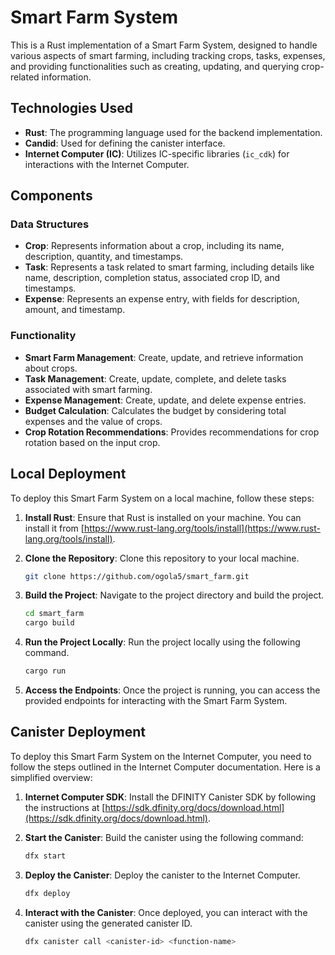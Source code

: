 # Smart Farm System

This is a Rust implementation of a Smart Farm System, designed to handle various aspects of smart farming, including tracking crops, tasks, expenses, and providing functionalities such as creating, updating, and querying crop-related information.

## Technologies Used

- **Rust**: The programming language used for the backend implementation.
- **Candid**: Used for defining the canister interface.
- **Internet Computer (IC)**: Utilizes IC-specific libraries (`ic_cdk`) for interactions with the Internet Computer.

## Components

### Data Structures
- **Crop**: Represents information about a crop, including its name, description, quantity, and timestamps.
- **Task**: Represents a task related to smart farming, including details like name, description, completion status, associated crop ID, and timestamps.
- **Expense**: Represents an expense entry, with fields for description, amount, and timestamp.

### Functionality
- **Smart Farm Management**: Create, update, and retrieve information about crops.
- **Task Management**: Create, update, complete, and delete tasks associated with smart farming.
- **Expense Management**: Create, update, and delete expense entries.
- **Budget Calculation**: Calculates the budget by considering total expenses and the value of crops.
- **Crop Rotation Recommendations**: Provides recommendations for crop rotation based on the input crop.

## Local Deployment

To deploy this Smart Farm System on a local machine, follow these steps:

1. **Install Rust**: Ensure that Rust is installed on your machine. You can install it from [https://www.rust-lang.org/tools/install](https://www.rust-lang.org/tools/install).

2. **Clone the Repository**: Clone this repository to your local machine.

    ```bash
    git clone https://github.com/ogola5/smart_farm.git
    ```

3. **Build the Project**: Navigate to the project directory and build the project.

    ```bash
    cd smart_farm
    cargo build
    ```

4. **Run the Project Locally**: Run the project locally using the following command.

    ```bash
    cargo run
    ```

5. **Access the Endpoints**: Once the project is running, you can access the provided endpoints for interacting with the Smart Farm System.

## Canister Deployment

To deploy this Smart Farm System on the Internet Computer, you need to follow the steps outlined in the Internet Computer documentation. Here is a simplified overview:

1. **Internet Computer SDK**: Install the DFINITY Canister SDK by following the instructions at [https://sdk.dfinity.org/docs/download.html](https://sdk.dfinity.org/docs/download.html).

2. **Start the Canister**: Build the canister using the following command:

    ```bash
    dfx start
    ```

3. **Deploy the Canister**: Deploy the canister to the Internet Computer.

    ```bash
    dfx deploy
    ```

4. **Interact with the Canister**: Once deployed, you can interact with the canister using the generated canister ID.

    ```bash
    dfx canister call <canister-id> <function-name>
    ```
